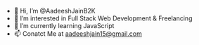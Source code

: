 - 👋 Hi, I’m @AadeeshJainB2K
- 👀 I’m interested in Full Stack Web Development & Freelancing
- 🌱 I’m currently learning JavaScript
- 📫 Conatct Me at aadeeshjain15@gmail.com
  

<!---
AadeeshJainB2K/AadeeshJainB2K is a ✨ special ✨ repository because its `README.md` (this file) appears on your GitHub profile.
You can click the Preview link to take a look at your changes.
--->
